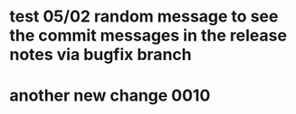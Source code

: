 # test 05/02 random message to see the commit messages in the release notes via bugfix branch

# another new change 0010
